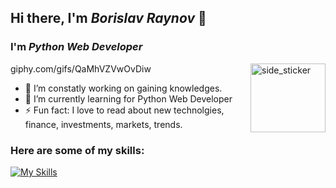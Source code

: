 ## Hi there, I'm *Borislav Raynov* 👋
### I'm ***Python Web Developer***

giphy.com/gifs/QaMhVZVwOvDiw
<img align="right" width=120px height=110px alt="side_sticker" src="https://media3.giphy.com/media/U4FkC2VqpeNRHjTDQ5/giphy.gif" />

- 🔭 I’m constatly working on gaining knowledges.
- 🌱 I’m currently learning for Python Web Developer
- ⚡ Fun fact: I love to read about new technolgies, financе, investments, markets, trends.


### Here are some of my skills:
[![My Skills](https://skillicons.dev/icons?i=py,django,postgres,docker,sqlite,vscode,js,css,html,postman&theme=dark)](https://github.com/BorislavRaynov)
